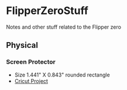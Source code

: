 # FlipperZeroStuff
Notes and other stuff related to the Flipper zero

## Physical
### Screen Protector
  * Size 1.441" X 0.843" rounded rectangle
  * [Cricut Project](https://design-beta.cricut.com/landing/project-detail/63754d7c696bdf0954b0594c)
